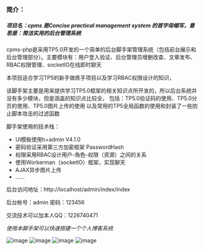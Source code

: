 ### 简介：

##### 项目名：cpms 是Concise practical management system 的首字母缩写，意思是：简洁实用的后台管理系统

cpms-php是采用TP5.0开发的一个简单的后台脚手架管理系统（包括前台展示和后台管理部分）。主要模块有：用户登入验证、后台管理员增删改查、文章发布、RBAC权限管理、socketIO在线即时聊天

本项目适合学习TP5的新手做练手项目以及学习RBAC权限设计的知识，

该脚手架主要是用来提供学习TP5.0框架的相关知识点所开发的，所以后台系统并没有多少模块，但是涵盖的知识点比较全，
包括：TP5.0验证码的使用、TP5.0分页的使用、TP5.0图片上传的使用 以及常用的TP5全局函数的使用和封装了一些防止脚本攻击的过滤函数

脚手架使用的技术栈：

- UI模板使用h+admin V4.1.0  
- 密码验证采用第三方加密框架 PasswordHash
- 权限采用RBAC设计用户-角色-权限（资源）之间的关系
- 使用Workerman（socketIO）框架，实现聊天
- AJAX异步图片上传
- ......

后台访问地址：http://localhost/admin/index/index

后台帐号：admin 密码：123456

交流技术可以加本人QQ：1226740471 

*使用本脚手架可以快速搭建一个个人博客系统*

![image](https://github.com/gulang12/cpms-php/blob/master/public/static/images/bbbb.png)
![image](https://github.com/gulang12/cpms-php/blob/master/public/static/images/ccc.png)
![image](https://github.com/gulang12/cpms-php/blob/master/public/static/images/dddd.png)
![image](https://github.com/gulang12/cpms-php/blob/master/public/static/images/hhhhhhhhhh.png)

